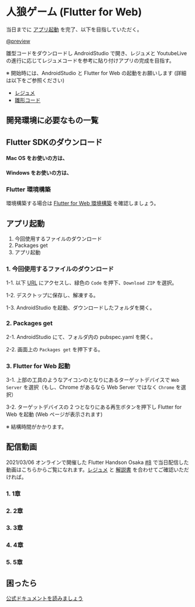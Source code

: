 # 人狼ゲーム (Flutter for Web)

<HistoryTags :tags="['Flutter for Web', 'Flutter', 'Riverpod']" />

当日までに [アプリ起動](#アプリ起動) を完了、以下を目指していただく。

[@preview](https://github.com/YujiOnishi/riverpod_hinagata)

雛型コードをダウンロードし AndroidStudio で開き、レジュメと YoutubeLive の進行に応じてレジュメコードを参考に貼り付けアプリの完成を目指す。

※ 開始時には、AndroidStudio と Flutter for Web の起動をお願いします (詳細は以下をご参照ください)

- [レジュメ](https://docs.google.com/presentation/d/1A6UZ8JJccU4MdJvueHw-QoRw-ls3BA9JRU5vYyCXWRc/edit?usp=sharing)
- [雛形コード](https://github.com/YujiOnishi/riverpod_resume)

## 開発環境に必要なもの一覧

<Environment />

## Flutter SDKのダウンロード

#### Mac OS をお使いの方は、

<SDKInstall os="macos" version="1.26.0-17.6.pre-beta" />

#### Windows をお使いの方は、

<SDKInstall os="windows" version="1.26.0-17.6.pre-beta" />

### Flutter 環境構築

環境構築する場合は [Flutter for Web 環境構築](/handson/basic_web) を確認しましょう。

## アプリ起動

1. 今回使用するファイルのダウンロード
2. Packages get
3. アプリ起動

### 1. 今回使用するファイルのダウンロード

1-1. 以下 [URL](https://github.com/YujiOnishi/riverpod_hinagata.git) にアクセスし、緑色の `Code` を押下、`Download ZIP` を選択。

1-2. デスクトップに保存し、解凍する。

1-3. AndroidStudio を起動、ダウンロードしたフォルダを開く。

### 2. Packages get

2-1. AndroidStudio にて、フォルダ内の pubspec.yaml を開く。

2-2. 画面上の `Packages get` を押下する。

### 3. Flutter for Web 起動

3-1. 上部の工具のようなアイコンのとなりにあるターゲットデバイスで `Web Server` を選択（もし、Chrome があるなら Web Server ではなく `Chrome` を選択）

3-2. ターゲットデバイスの 2 つとなりにある再生ボタンを押下し Flutter for Web を起動 (Web ページが表示されます)

※ 結構時間がかかります。

## 配信動画

2021/03/06 オンラインで開催した Flutter Handson Osaka [#8](https://flutter-jp.connpass.com/event/201267/) で当日配信した動画はこちらからご覧になれます。[レジュメ](https://github.com/YujiOnishi/riverpod_resume/) と [解説書](https://docs.google.com/spreadsheets/d/1aip12KlCOTfr4U63aZJ64kXPkqptZ3JnVjDIAYPt39Y/edit#gid=0) を合わせてご確認いただければ。

### 1. 1章

<YouTubeVideo video-id="eL2I-gufoEY" title="人狼ゲーム 1章" />

<!--
[https://www.youtube.com/watch?v=eL2I-gufoEY](https://www.youtube.com/watch?v=eL2I-gufoEY)
-->

### 2. 2章

<YouTubeVideo video-id="W6XyGio32JA" title="人狼ゲーム 2章" />

<!--
[https://www.youtube.com/watch?v=W6XyGio32JA](https://www.youtube.com/watch?v=W6XyGio32JA)
-->

### 3. 3章

<YouTubeVideo video-id="7lDicr-8luw" title="人狼ゲーム 3章" />

<!--
[https://www.youtube.com/watch?v=7lDicr-8luw](https://www.youtube.com/watch?v=7lDicr-8luw)
-->

### 4. 4章

<YouTubeVideo video-id="GoMt1jHBeFw" title="人狼ゲーム 4章" />

<!--
[https://www.youtube.com/watch?v=GoMt1jHBeFw](https://www.youtube.com/watch?v=GoMt1jHBeFw)
-->

### 5. 5章

<YouTubeVideo video-id="cTP144brMmw" title="人狼ゲーム 5章" />

<!--
[https://www.youtube.com/watch?v=cTP144brMmw](https://www.youtube.com/watch?v=cTP144brMmw)
-->

## 困ったら

 [公式ドキュメントを読みましょう](http://flutter.io/)
